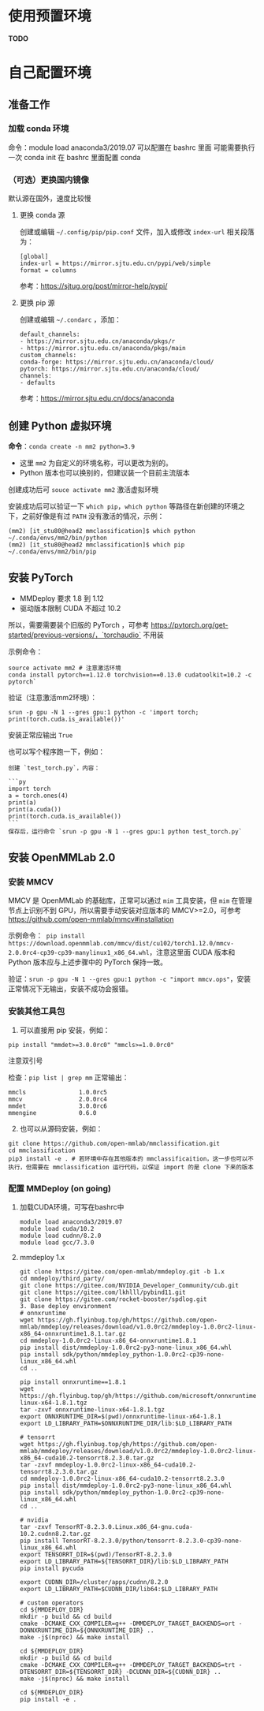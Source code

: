 # 使用预置环境

**TODO**

# 自己配置环境

## 准备工作

### 加载 conda 环境
命令：module load anaconda3/2019.07
可以配置在 bashrc 里面
可能需要执行一次 conda init 在 bashrc 里面配置 conda

### （可选）更换国内镜像

默认源在国外，速度比较慢

1. 更换 conda 源

    创建或编辑 `~/.config/pip/pip.conf` 文件，加入或修改 `index-url` 相关段落为：
    ```
    [global]
    index-url = https://mirror.sjtu.edu.cn/pypi/web/simple
    format = columns
    ```
    参考：https://sjtug.org/post/mirror-help/pypi/

2. 更换 pip 源

    创建或编辑 `~/.condarc` ，添加：
    ```
    default_channels:
    - https://mirror.sjtu.edu.cn/anaconda/pkgs/r
    - https://mirror.sjtu.edu.cn/anaconda/pkgs/main
    custom_channels:
    conda-forge: https://mirror.sjtu.edu.cn/anaconda/cloud/
    pytorch: https://mirror.sjtu.edu.cn/anaconda/cloud/
    channels:
    - defaults
    ```
    参考：https://mirror.sjtu.edu.cn/docs/anaconda

## 创建 Python 虚拟环境

**命令**：`conda create -n mm2 python=3.9`

- 这里 `mm2` 为自定义的环境名称，可以更改为别的。
- Python 版本也可以换别的，但建议装一个目前主流版本

创建成功后可 `souce activate mm2` 激活虚拟环境

安装成功后可以验证一下 `which pip`，`which python` 等路径在新创建的环境之下，之前好像是有过 `PATH` 没有激活的情况，示例：

```
(mm2) [it_stu80@head2 mmclassification]$ which python
~/.conda/envs/mm2/bin/python
(mm2) [it_stu80@head2 mmclassification]$ which pip
~/.conda/envs/mm2/bin/pip
```

## 安装 PyTorch

- MMDeploy 要求 1.8 到 1.12
- 驱动版本限制 CUDA 不超过 10.2 

所以，需要需要装个旧版的 PyTorch ，可参考 https://pytorch.org/get-started/previous-versions/，`torchaudio` 不用装

示例命令：
```
source activate mm2 # 注意激活环境
conda install pytorch==1.12.0 torchvision==0.13.0 cudatoolkit=10.2 -c pytorch`
```

验证（注意激活mm2环境）：
```
srun -p gpu -N 1 --gres gpu:1 python -c 'import torch; print(torch.cuda.is_available())'
```

安装正常应输出 `True`

也可以写个程序跑一下，例如：

    创建 `test_torch.py`，内容：

    ```py
    import torch
    a = torch.ones(4)
    print(a)
    print(a.cuda())
    print(torch.cuda.is_available())
    ```
    保存后，运行命令 `srun -p gpu -N 1 --gres gpu:1 python test_torch.py`

## 安装 OpenMMLab 2.0

### 安装 MMCV

MMCV 是 OpenMMLab 的基础库，正常可以通过 `mim` 工具安装，但 `mim` 在管理节点上识别不到 GPU，所以需要手动安装对应版本的 MMCV>=2.0，可参考 https://github.com/open-mmlab/mmcv#installation

示例命令：`
pip install https://download.openmmlab.com/mmcv/dist/cu102/torch1.12.0/mmcv-2.0.0rc4-cp39-cp39-manylinux1_x86_64.whl`，注意这里面 CUDA 版本和 Python 版本应与上述步骤中的 PyTorch 保持一致。

验证：`srun -p gpu -N 1 --gres gpu:1 python -c "import mmcv.ops"`，安装正常情况下无输出，安装不成功会报错。

### 安装其他工具包

1. 可以直接用 pip 安装，例如：

`pip install "mmdet>=3.0.0rc0" "mmcls>=1.0.0rc0"`

注意双引号

检查：`pip list | grep mm`
正常输出：
```
mmcls               1.0.0rc5
mmcv                2.0.0rc4
mmdet               3.0.0rc6
mmengine            0.6.0
```

2. 也可以从源码安装，例如：

```
git clone https://github.com/open-mmlab/mmclassification.git
cd mmclassification
pip3 install -e . # 若环境中存在其他版本的 mmclassificaition，这一步也可以不执行，但需要在 mmclassification 运行代码，以保证 import 的是 clone 下来的版本
```



### 配置 MMDeploy (on going)

1. 加载CUDA环境，可写在bashrc中

    ```
    module load anaconda3/2019.07
    module load cuda/10.2
    module load cudnn/8.2.0
    module load gcc/7.3.0
    ```

2. mmdeploy 1.x

    ```
    git clone https://gitee.com/open-mmlab/mmdeploy.git -b 1.x
    cd mmdeploy/third_party/
    git clone https://gitee.com/NVIDIA_Developer_Community/cub.git
    git clone https://gitee.com/lkhlll/pybind11.git
    git clone https://gitee.com/rocket-booster/spdlog.git
    3. Base deploy environment
    # onnxruntime
    wget https://gh.flyinbug.top/gh/https://github.com/open-mmlab/mmdeploy/releases/download/v1.0.0rc2/mmdeploy-1.0.0rc2-linux-x86_64-onnxruntime1.8.1.tar.gz
    cd mmdeploy-1.0.0rc2-linux-x86_64-onnxruntime1.8.1
    pip install dist/mmdeploy-1.0.0rc2-py3-none-linux_x86_64.whl
    pip install sdk/python/mmdeploy_python-1.0.0rc2-cp39-none-linux_x86_64.whl
    cd ..

    pip install onnxruntime==1.8.1
    wget https://gh.flyinbug.top/gh/https://github.com/microsoft/onnxruntime/releases/download/v1.8.1/onnxruntime-linux-x64-1.8.1.tgz
    tar -zxvf onnxruntime-linux-x64-1.8.1.tgz
    export ONNXRUNTIME_DIR=$(pwd)/onnxruntime-linux-x64-1.8.1
    export LD_LIBRARY_PATH=$ONNXRUNTIME_DIR/lib:$LD_LIBRARY_PATH

    # tensorrt
    wget https://gh.flyinbug.top/gh/https://github.com/open-mmlab/mmdeploy/releases/download/v1.0.0rc2/mmdeploy-1.0.0rc2-linux-x86_64-cuda10.2-tensorrt8.2.3.0.tar.gz
    tar -zxvf mmdeploy-1.0.0rc2-linux-x86_64-cuda10.2-tensorrt8.2.3.0.tar.gz
    cd mmdeploy-1.0.0rc2-linux-x86_64-cuda10.2-tensorrt8.2.3.0
    pip install dist/mmdeploy-1.0.0rc2-py3-none-linux_x86_64.whl
    pip install sdk/python/mmdeploy_python-1.0.0rc2-cp39-none-linux_x86_64.whl
    cd ..

    # nvidia
    tar -zxvf TensorRT-8.2.3.0.Linux.x86_64-gnu.cuda-10.2.cudnn8.2.tar.gz
    pip install TensorRT-8.2.3.0/python/tensorrt-8.2.3.0-cp39-none-linux_x86_64.whl
    export TENSORRT_DIR=$(pwd)/TensorRT-8.2.3.0
    export LD_LIBRARY_PATH=${TENSORRT_DIR}/lib:$LD_LIBRARY_PATH
    pip install pycuda

    export CUDNN_DIR=/cluster/apps/cudnn/8.2.0
    export LD_LIBRARY_PATH=$CUDNN_DIR/lib64:$LD_LIBRARY_PATH

    # custom operators
    cd ${MMDEPLOY_DIR}
    mkdir -p build && cd build
    cmake -DCMAKE_CXX_COMPILER=g++ -DMMDEPLOY_TARGET_BACKENDS=ort -DONNXRUNTIME_DIR=${ONNXRUNTIME_DIR} ..
    make -j$(nproc) && make install

    cd ${MMDEPLOY_DIR}
    mkdir -p build && cd build
    cmake -DCMAKE_CXX_COMPILER=g++ -DMMDEPLOY_TARGET_BACKENDS=trt -DTENSORRT_DIR=${TENSORRT_DIR} -DCUDNN_DIR=${CUDNN_DIR} ..
    make -j$(nproc) && make install

    cd ${MMDEPLOY_DIR}
    pip install -e .
    ```